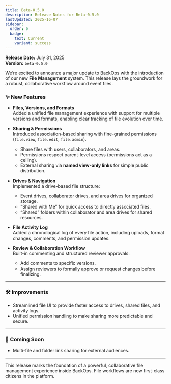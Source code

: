 ```yaml
---
title: Beta-0.5.0
description: Release Notes for Beta-0.5.0
lastUpdated: 2025-16-07
sidebar:
  order: 6
  badge:
    text: Current
    variant: success
---
```


**Release Date:** July 31, 2025  
**Version:** `beta-0.5.0`

We’re excited to announce a major update to BackOps with the introduction of our new **File Management** system. This release lays the groundwork for a robust, collaborative workflow around event files.

### ✨ New Features

- **Files, Versions, and Formats**  
  Added a unified file management experience with support for multiple versions and formats, enabling clear tracking of file evolution over time.
- **Sharing & Permissions**  
  Introduced association-based sharing with fine-grained permissions (`file.view`, `file.edit`, `file.admin`).

  - Share files with users, collaborators, and areas.
  - Permissions respect parent-level access (permissions act as a ceiling).
  - External sharing via **named view-only links** for simple public distribution.

- **Drives & Navigation**  
  Implemented a drive-based file structure:

  - Event drives, collaborator drives, and area drives for organized storage.
  - “Shared with Me” for quick access to directly associated files.
  - “Shared” folders within collaborator and area drives for shared resources.

- **File Activity Log**  
  Added a chronological log of every file action, including uploads, format changes, comments, and permission updates.

- **Review & Collaboration Workflow**  
  Built-in commenting and structured reviewer approvals:
  - Add comments to specific versions.
  - Assign reviewers to formally approve or request changes before finalizing.

---

### 🛠 Improvements

- Streamlined file UI to provide faster access to drives, shared files, and activity logs.
- Unified permission handling to make sharing more predictable and secure.

---

### 🔮 Coming Soon

- Multi-file and folder link sharing for external audiences.

---

This release marks the foundation of a powerful, collaborative file management experience inside BackOps. File workflows are now first-class citizens in the platform.
